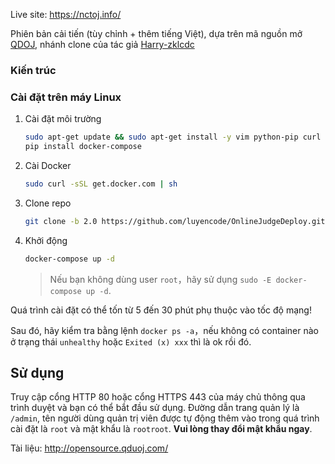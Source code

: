Live site: https://nctoj.info/

Phiên bản cải tiến (tùy chỉnh + thêm tiếng Việt), dựa trên mã nguồn mở [QDOJ](https://github.com/QingdaoU/OnlineJudge), nhánh clone của tác giả [Harry-zklcdc](https://github.com/Harry-zklcdc/OnlineJudge)

### Kiến trúc

### Cài đặt trên máy Linux

1. Cài đặt môi trường

    ```bash
    sudo apt-get update && sudo apt-get install -y vim python-pip curl git
    pip install docker-compose
    ```

2. Cài Docker 

   ```bash
   sudo curl -sSL get.docker.com | sh
   ```


3. Clone repo

    ```bash
    git clone -b 2.0 https://github.com/luyencode/OnlineJudgeDeploy.git && cd OnlineJudgeDeploy
    ```

4. Khởi động

    ```bash
    docker-compose up -d
    ```

    > Nếu bạn không dùng user `root`，hãy sử dụng `sudo -E docker-compose up -d`.

Quá trình cài đặt có thể tốn từ 5 đến 30 phút phụ thuộc vào tốc độ mạng!

Sau đó, hãy kiểm tra bằng lệnh `docker ps -a`，nếu không có container nào ở trạng thái `unhealthy` hoặc `Exited (x) xxx` thì là ok rồi đó.

## Sử dụng


Truy cập cổng HTTP 80 hoặc cổng HTTPS 443 của máy chủ thông qua trình duyệt và bạn có thể bắt đầu sử dụng. Đường dẫn trang quản lý là `/admin`, tên người dùng quản trị viên được tự động thêm vào trong quá trình cài đặt là `root` và mật khẩu là `rootroot`. **Vui lòng thay đổi mật khẩu ngay**.

Tài liệu: http://opensource.qduoj.com/
